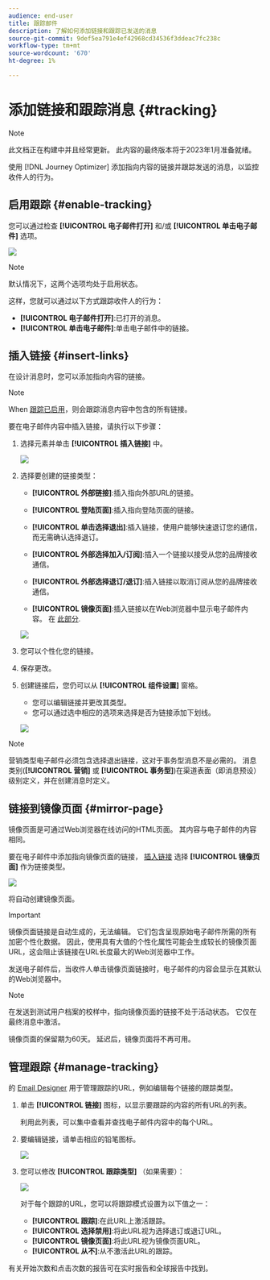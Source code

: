 ```yaml
---
audience: end-user
title: 跟踪邮件
description: 了解如何添加链接和跟踪已发送的消息
source-git-commit: 9def5ea791e4ef42968cd34536f3ddeac7fc238c
workflow-type: tm+mt
source-wordcount: '670'
ht-degree: 1%

---
```



# 添加链接和跟踪消息 {#tracking}

>[!NOTE]
>
>此文档正在构建中并且经常更新。 此内容的最终版本将于2023年1月准备就绪。

使用 [!DNL Journey Optimizer] 添加指向内容的链接并跟踪发送的消息，以监控收件人的行为。

## 启用跟踪 {#enable-tracking}

您可以通过检查 **[!UICONTROL 电子邮件打开]** 和/或 **[!UICONTROL 单击电子邮件]** 选项。

![](assets/message-tracking.png)

>[!NOTE]
>
>默认情况下，这两个选项均处于启用状态。

这样，您就可以通过以下方式跟踪收件人的行为：

* **[!UICONTROL 电子邮件打开]**:已打开的消息。
* **[!UICONTROL 单击电子邮件]**:单击电子邮件中的链接。

## 插入链接 {#insert-links}

在设计消息时，您可以添加指向内容的链接。

>[!NOTE]
>
>When [跟踪已启用](#enable-tracking)，则会跟踪消息内容中包含的所有链接。

要在电子邮件内容中插入链接，请执行以下步骤：

1. 选择元素并单击 **[!UICONTROL 插入链接]** 中。

   ![](assets/message-tracking-insert-link.png)

1. 选择要创建的链接类型：

   * **[!UICONTROL 外部链接]**:插入指向外部URL的链接。

   * **[!UICONTROL 登陆页面]**:插入指向登陆页面的链接。

   * **[!UICONTROL 单击选择退出]**:插入链接，使用户能够快速退订您的通信，而无需确认选择退订。

   * **[!UICONTROL 外部选择加入/订阅]**:插入一个链接以接受从您的品牌接收通信。

   * **[!UICONTROL 外部选择退订/退订]**:插入链接以取消订阅从您的品牌接收通信。

   * **[!UICONTROL 镜像页面]**:插入链接以在Web浏览器中显示电子邮件内容。 在 [此部分](#mirror-page).

   ![](assets/message-tracking-links.png)

1. 您可以个性化您的链接。

1. 保存更改。

1. 创建链接后，您仍可以从 **[!UICONTROL 组件设置]** 窗格。

   * 您可以编辑链接并更改其类型。
   * 您可以通过选中相应的选项来选择是否为链接添加下划线。

   ![](assets/message-tracking-link-settings.png)

>[!NOTE]
>
>营销类型电子邮件必须包含选择退出链接，这对于事务型消息不是必需的。 消息类别(**[!UICONTROL 营销]** 或 **[!UICONTROL 事务型]**)在渠道表面（即消息预设）级别定义，并在创建消息时定义。

## 链接到镜像页面 {#mirror-page}

镜像页面是可通过Web浏览器在线访问的HTML页面。 其内容与电子邮件的内容相同。

要在电子邮件中添加指向镜像页面的链接， [插入链接](#insert-links) 选择 **[!UICONTROL 镜像页面]** 作为链接类型。

![](assets/message-tracking-mirror-page.png)

将自动创建镜像页面。

>[!IMPORTANT]
>
>镜像页面链接是自动生成的，无法编辑。 它们包含呈现原始电子邮件所需的所有加密个性化数据。 因此，使用具有大值的个性化属性可能会生成较长的镜像页面URL，这会阻止该链接在URL长度最大的Web浏览器中工作。

发送电子邮件后，当收件人单击镜像页面链接时，电子邮件的内容会显示在其默认的Web浏览器中。

>[!NOTE]
>
>在发送到测试用户档案的校样中，指向镜像页面的链接不处于活动状态。 它仅在最终消息中激活。

镜像页面的保留期为60天。 延迟后，镜像页面将不再可用。

## 管理跟踪 {#manage-tracking}

的 [Email Designer](create-email-content.md) 用于管理跟踪的URL，例如编辑每个链接的跟踪类型。

1. 单击 **[!UICONTROL 链接]** 图标，以显示要跟踪的内容的所有URL的列表。

   利用此列表，可以集中查看并查找电子邮件内容中的每个URL。

1. 要编辑链接，请单击相应的铅笔图标。

   ![](assets/message-tracking-edit-links.png)

1. 您可以修改 **[!UICONTROL 跟踪类型]** （如果需要）：

   ![](assets/message-tracking-edit-a-link.png)

   对于每个跟踪的URL，您可以将跟踪模式设置为以下值之一：

   * **[!UICONTROL 跟踪]**:在此URL上激活跟踪。
   * **[!UICONTROL 选择禁用]**:将此URL视为选择退订或退订URL。
   * **[!UICONTROL 镜像页面]**:将此URL视为镜像页面URL。
   * **[!UICONTROL 从不]**:从不激活此URL的跟踪。 <!--This information is saved: if the URL appears again in a future message, its tracking is automatically deactivated.-->

有关开始次数和点击次数的报告可在实时报告和全球报告中找到。
